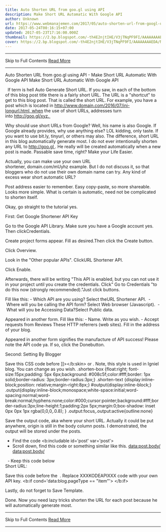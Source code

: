 ```yaml
---
title: Auto Shorten URL from goo.gl using API
description: Make Short URL Automatic With Google API
author: Unknown
url: https://www.webmanajemen.com/2017/05/auto-shorten-url-from-googl-using-api.html
date: 2017-05-24T00:16:15+07:00
updated: 2017-05-23T17:16:00.000Z
thumbnail: https://2.bp.blogspot.com/-th4E2njtIHE/V3jTNqPF9FI/AAAAAAAAEDA/NG4-G59Lr4g1Ni2SCTtRyk3u2Aeq-w0vgCLcB/s320/Membuat%2BShort%2BURL%2BOtomatis%2BDengan%2BGoogle%2BAPI%2B01.jpg
cover: https://2.bp.blogspot.com/-th4E2njtIHE/V3jTNqPF9FI/AAAAAAAAEDA/NG4-G59Lr4g1Ni2SCTtRyk3u2Aeq-w0vgCLcB/s320/Membuat%2BShort%2BURL%2BOtomatis%2BDengan%2BGoogle%2BAPI%2B01.jpg
---
```


<hr/> Skip to Full Contents <a href="https://www.webmanajemen.com/2017/05/auto-shorten-url-from-googl-using-api.html" rel="follow" class="button" id="read-more">Read More</a> <hr/> Auto Shorten URL from goo.gl using API - Make Short URL Automatic With Google API Make Short URL Automatic With Google API






 
If term is hell Auto Generate Short URL. If you saw, in each of the bottom of this blog post title there is a fairly short URL. The URL is a "shortcut" to get to this blog post. That is called the short URL. For example, you have a post which is located in http://www.domain.com/2016/07/ini-longurl.html, when the use of short URLs, addresses turn into http://goo.gl/xyz. 

Why should use short URLs from Google? Well, his name is also Google. If Google already provides, why use anything else? LOL kidding, only taste. If you want to use bit.ly, tinyurl, or others may also.
The difference, short URL in this blog automatically generate most. I do not ever intentionally shorten any URL to http://goo.gl . He really will be created automatically when a new post is made. Passable save time, right? Make your Life Easier.

Actually, you can make use your own URL shortener, domain.com/mUyhz example. But I do not discuss it, so that bloggers who do not use their own domain name can try.
Any kind of excess wear short automatic URL?

Post address easier to remember.
Easy copy-paste, so more shareable.
Looks more simple.
What is certain is automatic, need not be complicated to shorten itself.

Okay, go straight to the tutorial yes.

First: Get Google Shortener API Key

Go to the Google API Library. Make sure you have a Google account yes. Then clickCredentials. 

Create project forms appear. Fill as desired.Then click the Create button.

Click Overview. 

Look in the "Other popular APIs". ClickURL Shortener API. 

Click Enable. 

Afterwards, there will be writing "This API is enabled, but you can not use it in your project until you create the credentials. Click" Go to Credentials "to do this now (strongly recommended)."Just click buttons.

Fill like this:
- Which API are you using? Select theURL Shortener API. 
- Where will you be calling the API form? Select Web browser (Javascript). 
- What will you be Accessing Data?Select Public data.

Appeared in another form. Fill like this:
- Name. Write as you wish.
- Accept requests from Reviews These HTTP referrers (web sites). Fill in the address of your blog.

Appeared in another form signifies the manufacture of API success! Please note the API code ya. If so, click the Donebutton.


Second: Setting By Blogger

Save this CSS code before ]]></b:skin> or</style> . Note, this style is used in Igniel blog. You can change as you wish.
 .shorten-box {float:right; font-size:15px;padding: 5px 6px;background: #008c5f;color:#fff;border: 1px solid;border-radius: 3px;border-radius:3px;} .shorten-text {display:inline-block;position: relative;margin-right:8px;} #output{display:inline-block;} .output{display:inline-block;monospace;white-space:initial;word-spacing:normal;word-break:normal;hyphens:none;color:#000;cursor:pointer;background:#fff;border-radius:3px;line-height:1;padding:2px 5px;margin:0;box-shadow: inset 0px 0px 1px rgba(0,0,0,.0.8); } .output:focus,.output:active{outline:none} 

Save the output code, aka where your short URL. Actually it could be put anywhere, origin is still in the body column posts. I demonstrated, the output will be stored under the posts.
- Find the code <b:includable id='post' var='post'> 
- Scroll down, find this code or something similar like this.
<data:post.body/>
<data:post.body/>
<div style='clear: both;'/> <!-- clear for photos floats -->
</div> 
- Keep this code below </div> 
 <b:if cond='data:blog.pageType == &quot;item&quot;'> <div class='shorten-box'> <input expr:value='data:post.url' id='longurl' name='url' type='hidden'/> <div class='shorten-text'>Short URL:</div> <div id='output'/> <div class='clear'/> </div> </b:if> 

Save this code before the </body> . Replace XXXKODEAPIXXX code with your own API key.
 <b:if cond='data:blog.pageType == &quot;item&quot;'> <script> //<![CDATA[ (function() { var po = document.createElement('script'); po.type = 'text/javascript'; po.async = true; po.src = 'https://apis.google.com/js/client.js'; var s = document.getElementsByTagName('script')[0]; s.parentNode.insertBefore(po, s); })(); function makeShort() { var longUrl = document.getElementById("longurl").value; var request = gapi.client.urlshortener.url.insert({ 'resource': { 'longUrl': longUrl } }); request.execute(function(response) { if (response.id != null) { str = ""; str += "<div class='output' contenteditable='true' onClick='document.execCommand(&quot;selectAll&quot;,false,null)' title='Click and CTRL+C'>" + response.id + "</div>"; document.getElementById("output").innerHTML = str; } else { alert("ERROR: creating short url n" + response.error); } }); } function load() { gapi.client.setApiKey('XXXKODEAPIXXX'); gapi.client.load('urlshortener', 'v1', function() { document.getElementById("output").innerHTML = makeShort(); }); } window.onload = load; //]]> </script> </b:if> 

Lastly, do not forget to Save Template.

Done. Now you need lazy tricks shorten the URL for each post because he will automatically generate most. <hr/> Skip to Full Contents <a href="https://www.webmanajemen.com/2017/05/auto-shorten-url-from-googl-using-api.html" rel="follow" class="button" id="read-more">Read More</a> <hr/>